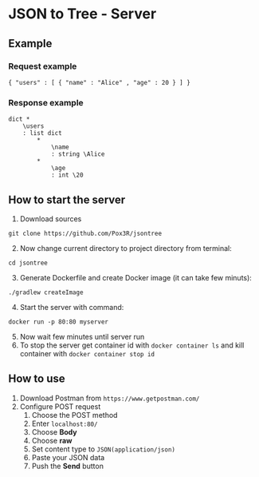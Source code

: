 # JSON to Tree - Server
## Example
### Request example
```
{ "users" : [ { "name" : "Alice" , "age" : 20 } ] }
```
### Response example
```
dict * 
	\users
	: list dict 
		* 
			\name
			: string \Alice
		* 
			\age
			: int \20
```
## How to start the server
1. Download sources
```
git clone https://github.com/Pox3R/jsontree
```
2. Now change current directory to project directory from terminal:
```
cd jsontree
```
3. Generate Dockerfile and create Docker image (it can take few minuts):
```
./gradlew createImage
```
4. Start the server with command:
```
docker run -p 80:80 myserver
```
5. Now wait few minutes until server run
6. To stop the server get container id with ```docker container ls``` and kill container with ```docker container stop id```
## How to use
1. Download Postman from ```https://www.getpostman.com/```
2. Configure POST request
   1. Choose the POST method
   2. Enter ```localhost:80/```
   3. Choose **Body**
   4. Choose **raw**
   5. Set content type to ```JSON(application/json)```
   6. Paste your JSON data
   7. Push the **Send** button

